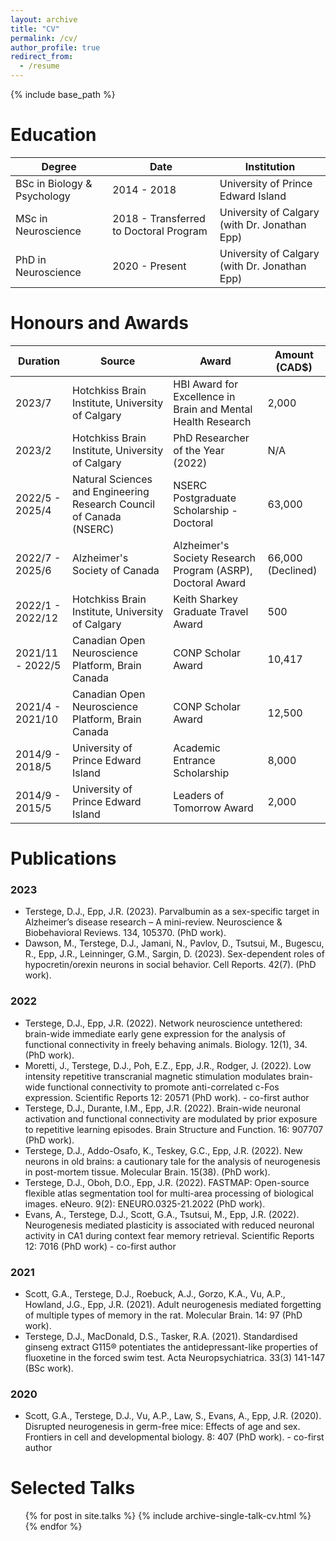 ```yaml
---
layout: archive
title: "CV"
permalink: /cv/
author_profile: true
redirect_from:
  - /resume
---
```


{% include base_path %}

Education
======

| Degree | Date | Institution |
| ------ | ---- | ----------- |
| BSc in Biology & Psychology | 2014 - 2018 | University of Prince Edward Island |
| MSc in Neuroscience | 2018 - Transferred to Doctoral Program | University of Calgary (with Dr. Jonathan Epp) |
| PhD in Neuroscience | 2020 - Present | University of Calgary (with Dr. Jonathan Epp) |

Honours and Awards
======

| Duration | Source | Award | Amount (CAD$) |
| -------- | ------ | ----- | ------------- |
| 2023/7 | Hotchkiss Brain Institute, University of Calgary | HBI Award for Excellence in Brain and Mental Health Research | 2,000 |
| 2023/2 | Hotchkiss Brain Institute, University of Calgary | PhD Researcher of the Year (2022) | N/A |
| 2022/5 - 2025/4 | Natural Sciences and Engineering Research Council of Canada (NSERC) | NSERC Postgraduate Scholarship - Doctoral | 63,000 |
| 2022/7 - 2025/6 | Alzheimer's Society of Canada | Alzheimer's Society Research Program (ASRP), Doctoral Award | 66,000 (Declined) |
| 2022/1 - 2022/12 | Hotchkiss Brain Institute, University of Calgary | Keith Sharkey Graduate Travel Award | 500 |
| 2021/11 - 2022/5 | Canadian Open Neuroscience Platform, Brain Canada | CONP Scholar Award | 10,417 |
| 2021/4 - 2021/10 | Canadian Open Neuroscience Platform, Brain Canada | CONP Scholar Award | 12,500 |
| 2014/9 - 2018/5 | University of Prince Edward Island | Academic Entrance Scholarship | 8,000 |
| 2014/9 - 2015/5 | University of Prince Edward Island | Leaders of Tomorrow Award | 2,000 |

Publications
======
 ### 2023
 * Terstege, D.J., Epp, J.R. (2023). Parvalbumin as a sex-specific target in Alzheimer’s disease research – A mini-review. Neuroscience & Biobehavioral Reviews. 134, 105370. (PhD work).
 * Dawson, M., Terstege, D.J., Jamani, N., Pavlov, D., Tsutsui, M., Bugescu, R., Epp, J.R., Leinninger, G.M., Sargin, D. (2023). Sex-dependent roles of hypocretin/orexin neurons in social behavior. Cell Reports. 42(7). (PhD work). 


### 2022
 * Terstege, D.J., Epp, J.R. (2022). Network neuroscience untethered: brain-wide immediate early gene expression for the analysis of functional connectivity in freely behaving animals. Biology. 12(1), 34. (PhD work).
 * Moretti, J., Terstege, D.J., Poh, E.Z., Epp, J.R., Rodger, J. (2022). Low intensity repetitive transcranial magnetic stimulation modulates brain-wide functional connectivity to promote anti-correlated c-Fos expression. Scientific Reports 12: 20571 (PhD work). - co-first author
 * Terstege, D.J., Durante, I.M., Epp, J.R. (2022). Brain-wide neuronal activation and functional connectivity are modulated by prior exposure to repetitive learning episodes. Brain Structure and Function. 16: 907707 (PhD work).
 * Terstege, D.J., Addo-Osafo, K., Teskey, G.C., Epp, J.R. (2022). New neurons in old brains: a cautionary tale for the analysis of neurogenesis in post-mortem tissue. Molecular Brain. 15(38). (PhD work).
 * Terstege, D.J., Oboh, D.O., Epp, J.R. (2022). FASTMAP: Open-source flexible atlas segmentation tool for multi-area processing of biological images. eNeuro. 9(2): ENEURO.0325-21.2022 (PhD work).
 * Evans, A., Terstege, D.J., Scott, G.A., Tsutsui, M., Epp, J.R. (2022). Neurogenesis mediated plasticity is associated with reduced neuronal activity in CA1 during context fear memory retrieval. Scientific Reports 12: 7016 (PhD work) - co-first author 


### 2021
 * Scott, G.A., Terstege, D.J., Roebuck, A.J., Gorzo, K.A., Vu, A.P., Howland, J.G., Epp, J.R. 
(2021). Adult neurogenesis mediated forgetting of multiple types of memory in the rat. Molecular Brain. 14: 97 (PhD work).
 * Terstege, D.J., MacDonald, D.S., Tasker, R.A. (2021). Standardised ginseng extract G115® potentiates the antidepressant-like properties of fluoxetine in the forced swim test. Acta Neuropsychiatrica. 33(3) 141-147 (BSc work). 


### 2020
 * Scott, G.A., Terstege, D.J., Vu, A.P., Law, S., Evans, A., Epp, J.R. (2020). Disrupted neurogenesis in germ-free mice: Effects of age and sex. Frontiers in cell and developmental biology. 8: 407 (PhD work). - co-first author
  
Selected Talks
======
  <ul>{% for post in site.talks %}
    {% include archive-single-talk-cv.html %}
  {% endfor %}</ul>
  
